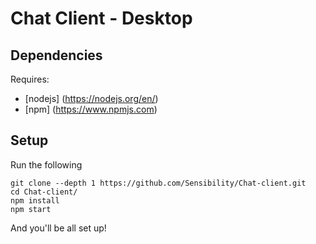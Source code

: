 # Chat Client - Desktop

## Dependencies
Requires:
* [nodejs] (https://nodejs.org/en/)
* [npm] (https://www.npmjs.com)

## Setup
Run the following
```
git clone --depth 1 https://github.com/Sensibility/Chat-client.git
cd Chat-client/
npm install
npm start
```
And you'll be all set up!


